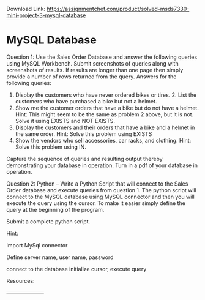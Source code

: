 Download Link: https://assignmentchef.com/product/solved-msds7330-mini-project-3-mysql-database
<br>
<h1>MySQL Database</h1>

Question 1: Use the Sales Order Database and answer the following queries using MySQL Workbench. Submit screenshots of queries along with screenshots of results. If results are longer than one page then simply provide a number of rows returned from the query. Answers for the following queries:

<ol>

 <li>Display the customers who have never ordered bikes or tires. 2.      List the customers who have purchased a bike but not a helmet.</li>

 <li>Show me the customer orders that have a bike but do not have a helmet. Hint: This might seem to be the same as problem 2 above, but it is not. Solve it using EXISTS and NOT EXISTS.</li>

 <li>Display the customers and their orders that have a bike and a helmet in the same order. Hint: Solve this problem using EXISTS</li>

 <li>Show the vendors who sell accessories, car racks, and clothing. Hint: Solve this problem using IN.</li>

</ol>

Capture the sequence of queries and resulting output thereby demonstrating your database in operation. Turn in a pdf of your database in operation.

Question 2: Python – Write a Python Script that will connect to the Sales Order database and execute queries from question 1. The python script will connect to the MySQL database using MySQL connector and then you will execute the query using the cursor. To make it easier simply define the query at the beginning of the program.

Submit a complete python script.

Hint:

Import MySql connector

Define server name, user name, password

connect to the database  initialize cursor, execute query

Resources: ​

———————
